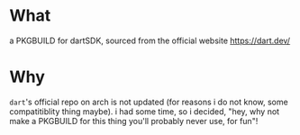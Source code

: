 # What
a PKGBUILD for dartSDK, sourced from the official website https://dart.dev/
# Why
`dart`'s official repo on arch is not updated (for reasons i do not know, some compatitiblity thing maybe). i had some time, so i decided, "hey, why not make a PKGBUILD for this thing you'll probably never use, for fun"!
